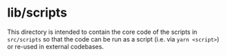 # lib/scripts

This directory is intended to contain the core code of the scripts in `src/scripts` so that the code can be run as a script (i.e. via `yarn <script>`) or re-used in external codebases.
